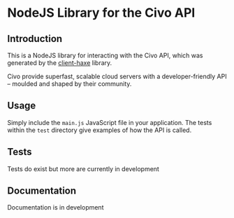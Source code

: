 # NodeJS Library for the Civo API

## Introduction

This is a NodeJS library for interacting with the Civo API, which was generated by the [client-haxe](https://github.com/civo/client-haxe) library.

Civo provide superfast, scalable cloud servers with a developer-friendly API – moulded and shaped by their community.

## Usage

Simply include the `main.js` JavaScript file in your application.  The tests within the `test` directory give examples of how the API is called.

## Tests

Tests do exist but more are currently in development

## Documentation

Documentation is in development
